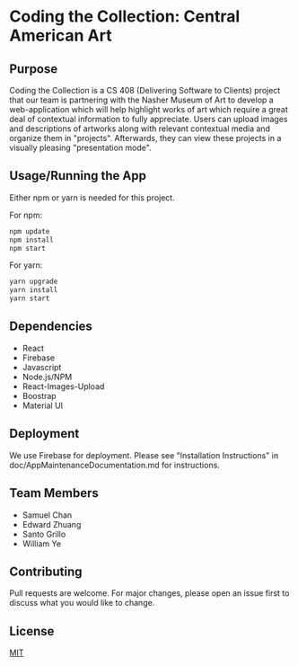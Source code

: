 # Coding the Collection: Central American Art

## Purpose

Coding the Collection is a CS 408 (Delivering Software to Clients) project that our team is partnering with the Nasher Museum of Art to develop a web-application which will help 
highlight works of art which require a great deal of contextual information to fully appreciate. Users can upload images and descriptions of artworks along with relevant contextual
media and organize them in "projects". Afterwards, they can view these projects in a visually pleasing "presentation mode". 

## Usage/Running the App

Either npm or yarn is needed for this project. 

For npm:

```bash
npm update
npm install
npm start
```

For yarn:

```bash
yarn upgrade
yarn install
yarn start
```

## Dependencies

- React
- Firebase
- Javascript
- Node.js/NPM
- React-Images-Upload
- Boostrap
- Material UI

## Deployment

We use Firebase for deployment. Please see "Installation Instructions" in doc/AppMaintenanceDocumentation.md for instructions.


## Team Members
- Samuel Chan
- Edward Zhuang
- Santo Grillo
- William Ye


## Contributing
Pull requests are welcome. For major changes, please open an issue first to discuss what you would like to change.

## License
[MIT](LICENSE)
